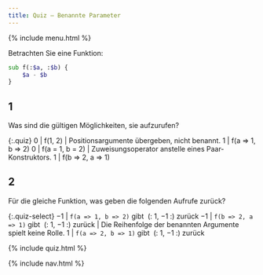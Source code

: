 ```yaml
---
title: Quiz — Benannte Parameter
---
```


{% include menu.html %}

Betrachten Sie eine Funktion:

```raku
sub f(:$a, :$b) {
    $a - $b
}
```

## 1

Was sind die gültigen Möglichkeiten, sie aufzurufen?

{:.quiz}
0 | f(1, 2) | Positionsargumente übergeben, nicht benannt.
1 | f(a => 1, b => 2)
0 | f(a = 1, b = 2) | Zuweisungsoperator anstelle eines Paar-Konstruktors.
1 | f(b => 2, a => 1)

## 2

Für die gleiche Funktion, was geben die folgenden Aufrufe zurück?

{:.quiz-select}
−1 | `f(a => 1, b => 2)` gibt&nbsp; (: 1, −1 :) zurück
−1 | `f(b => 2, a => 1)` gibt&nbsp; (: 1, −1 :) zurück | Die Reihenfolge der benannten Argumente spielt keine Rolle.
1 | `f(a => 2, b => 1)` gibt&nbsp; (: 1, −1 :) zurück


{% include quiz.html %}

{% include nav.html %}